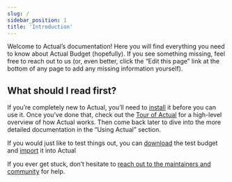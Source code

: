 ```yaml
---
slug: /
sidebar_position: 1
title: 'Introduction'
---
```


Welcome to Actual’s documentation! Here you will find everything you need to know about Actual Budget (hopefully). If you see something missing, feel free to reach out to us (or, even better, click the “Edit this page” link at the bottom of any page to add any missing information yourself).

## What should I read first?

If you’re completely new to Actual, you’ll need to [install](/Installing/overview) it before you can use it. Once you’ve done that, check out the [Tour of Actual](/Getting-Started/using-actual) for a high-level overview of how Actual works. Then come back later to dive into the more detailed documentation in the “Using Actual” section.

If you would just like to test things out, you can [download](/test-budget.zip) the test budget and [import](/Getting-Started/migration/actual-import) it into Actual

If you ever get stuck, don’t hesitate to [reach out to the maintainers and community](/Contact) for help.
